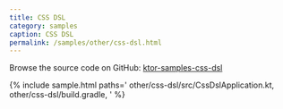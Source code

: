 ```yaml
---
title: CSS DSL
category: samples
caption: CSS DSL
permalink: /samples/other/css-dsl.html
---
```


Browse the source code on GitHub: [ktor-samples-css-dsl](https://github.com/ktorio/ktor-samples/tree/master/other/css-dsl)

{% include sample.html paths='
    other/css-dsl/src/CssDslApplication.kt,
    other/css-dsl/build.gradle,
' %}

